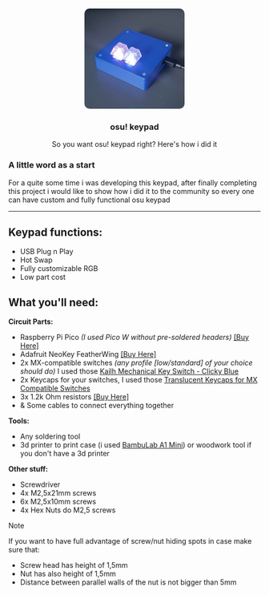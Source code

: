<!-- Improved compatibility of back to top link: See: https://github.com/othneildrew/Best-README-Template/pull/73 -->
<a id="readme-top"></a>
<!--
*** Thanks for checking out the Best-README-Template. If you have a suggestion
*** that would make this better, please fork the repo and create a pull request
*** or simply open an issue with the tag "enhancement".
*** Don't forget to give the project a star!
*** Thanks again! Now go create something AMAZING! :D
-->



<!-- PROJECT SHIELDS -->
<!--
*** I'm using markdown "reference style" links for readability.
*** Reference links are enclosed in brackets [ ] instead of parentheses ( ).
*** See the bottom of this document for the declaration of the reference variables
*** for contributors-url, forks-url, etc. This is an optional, concise syntax you may use.
*** https://www.markdownguide.org/basic-syntax/#reference-style-links
-->


<!-- PROJECT LOGO -->
<br />
<div align="center">
  <img src="images/image.png" alt="Logo" style="border-radius: 10px" width="200" height="200">

  <h3 align="center">osu! keypad</h3>

  <p align="center">
    So you want osu! keypad right? Here's how i did it
  </p>
</div>

### A little word as a start
For a quite some time i was developing this keypad, after finally completing this project i would like to show how i did it to the community so every one can have custom and fully functional osu keypad

***

## Keypad functions:
* USB Plug n Play
* Hot Swap
* Fully customizable RGB
* Low part cost

## What you'll need:
**Circuit Parts:**

* Raspberry Pi Pico *(I used Pico W without pre-soldered headers)* [[Buy Here]](https://www.adafruit.com/product/5526)
* Adafruit NeoKey FeatherWing [[Buy Here]](https://www.adafruit.com/product/4979)
* 2x MX-compatible switches *(any profile [low/standard] of your choice should do)* I used those [Kailh Mechanical Key Switch - Clicky Blue](https://www.adafruit.com/product/5123)
* 2x Keycaps for your switches, I used those [Translucent Keycaps for MX Compatible Switches](https://www.adafruit.com/product/4956)
* 3x 1.2k Ohm resistors [[Buy Here]](https://www.amazon.com/Projects-100EP5141K20-1-2k-Resistors-Pack/dp/B0185FI288/ref=sr_1_4?crid=M4HJDTNG3NHX&dib=eyJ2IjoiMSJ9.8579HKPXMqRA1DAOBaHlyPbVRbLClGVMCd6hA1LAZjp5gqz4xfWDhIEyZkYWrWCIGtxxetFZ7mz0Bq2c-P2Fsym7V90UqzkhDBKjh2E9GqCDdxG3TYxh-u_zbOn4YTFIsTmEt_nIPcIGVwKuvxwa1-fRmP7PWZioVRdD5WYtcHzHzrjAYgYL6Vx0iCfkEevFXDAEomxV_TW7SpoM1bXQMKIzqBwPsxdkHbDpkkuRuA4.-UhLhE09HzmyxYi1S2ySUqDzoUdntcEMfkhz5weKGl4&dib_tag=se&keywords=1.2k%2Bohm%2Bresistor&qid=1720859590&sprefix=1.2k%2Bohm%2B%2Caps%2C187&sr=8-4&th=1)
* & Some cables to connect everything together

**Tools:**

* Any soldering tool
* 3d printer to print case (i used [BambuLab A1 Mini](https://bambulab.com/en-us/a1-mini)) or woodwork tool if you don't have a 3d printer

**Other stuff:**

* Screwdriver
* 4x M2,5x21mm screws
* 6x M2,5x10mm screws
* 4x Hex Nuts do M2,5 screws

> [!NOTE]
> If you want to have full advantage of screw/nut hiding spots in case make sure that:
> * Screw head has height of 1,5mm
> * Nut has also height of 1,5mm
> * Distance between parallel walls of the nut is not bigger than 5mm